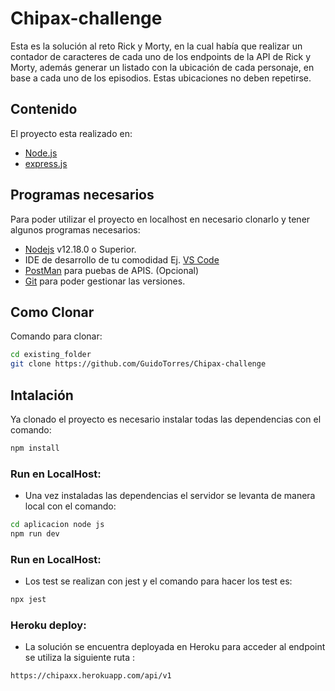 # Chipax-challenge

Esta es la solución al reto Rick y Morty, en la cual había que realizar un contador de caracteres
de cada uno de los endpoints de la API de Rick y Morty, además generar un listado con la
ubicación de cada personaje, en base a cada uno de los episodios. Estas ubicaciones no deben repetirse.

## Contenido

El proyecto esta realizado en:

- [Node.js](https://nodejs.org/es/)
- [express.js](https://expressjs.com/es/)

## Programas necesarios

Para poder utilizar el proyecto en localhost en necesario clonarlo y tener algunos programas necesarios:

- [Nodejs](https://nodejs.org/es/download/) v12.18.0 o Superior.
- IDE de desarrollo de tu comodidad Ej. [VS Code](https://code.visualstudio.com/download)
- [PostMan](https://www.postman.com/downloads/) para puebas de APIS. (Opcional)
- [Git](https://git-scm.com/downloads) para poder gestionar las versiones.

## Como Clonar

Comando para clonar:

```bash
cd existing_folder
git clone https://github.com/GuidoTorres/Chipax-challenge

```

## Intalación

Ya clonado el proyecto es necesario instalar todas las dependencias con el comando:

```bash
npm install
```

### Run en LocalHost:

- Una vez instaladas las dependencias el servidor se levanta de manera local con el comando:

```bash
cd aplicacion node js
npm run dev
```

### Run en LocalHost:

- Los test se realizan con jest y el comando para hacer los test es:

```bash
npx jest
```

### Heroku deploy:

- La solución se encuentra deployada en Heroku para acceder al endpoint se utiliza la siguiente ruta :

```
https://chipaxx.herokuapp.com/api/v1
```

